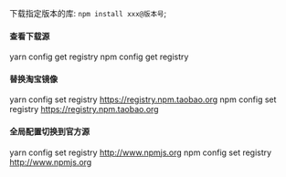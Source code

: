 下载指定版本的库: ```npm install xxx@版本号```;

#### 查看下载源
yarn config get registry
npm config get registry

#### 替换淘宝镜像
yarn config set registry https://registry.npm.taobao.org
npm config set registry https://registry.npm.taobao.org

#### 全局配置切换到官方源
yarn config set registry http://www.npmjs.org
npm config set registry http://www.npmjs.org